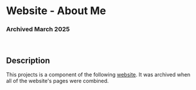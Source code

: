 # Website - About Me
### Archived March 2025

<br/>

## Description
This projects is a component of the following
[website](https://github.com/Liam-Ralph/liam-ralph.github.io).
It was archived when all of the website's pages were
combined.
